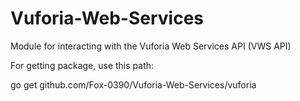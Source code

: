 # Vuforia-Web-Services
Module for interacting with the Vuforia Web Services API (VWS API)

For getting package, use this path:

go get github.com/Fox-0390/Vuforia-Web-Services/vuforia
